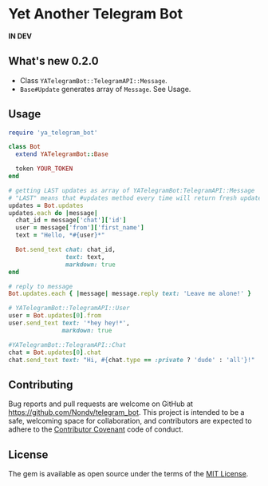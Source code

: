 # Yet Another Telegram Bot

**IN DEV**

## What's new **0.2.0**

* Class `YATelegramBot::TelegramAPI::Message`.
* `Base#Update` generates array of `Message`. See Usage.


## Usage

```ruby
require 'ya_telegram_bot'

class Bot
  extend YATelegramBot::Base

  token YOUR_TOKEN
end

# getting LAST updates as array of YATelegramBot:TelegramAPI::Message
# "LAST" means that #updates method every time will return fresh updates (so you will never get same updates inside your process)
updates = Bot.updates
updates.each do |message|
  chat_id = message['chat']['id']
  user = message['from']['first_name']
  text = "Hello, *#{user}*"

  Bot.send_text chat: chat_id,
                text: text,
                markdown: true
end

# reply to message
Bot.updates.each { |message| message.reply text: 'Leave me alone!' }

# YATelegramBot::TelegramAPI::User
user = Bot.updates[0].from
user.send_text text: '*hey hey!*',
               markdown: true

#YATelegramBot::TelegramAPI::Chat
chat = Bot.updates[0].chat
chat.send_text text: "Hi, #{chat.type == :private ? 'dude' : 'all'}!"

```

## Contributing

Bug reports and pull requests are welcome on GitHub at https://github.com/Nondv/telegram_bot.
This project is intended to be a safe, welcoming space for collaboration,
and contributors are expected to adhere to the [Contributor Covenant](http://contributor-covenant.org) code of conduct.


## License

The gem is available as open source under the terms of the [MIT License](http://opensource.org/licenses/MIT).

